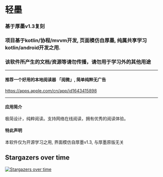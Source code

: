 # 轻墨
### 基于厚墨v1.3复刻
### 项目基于kotlin/协程/mvvm开发, 页面模仿自厚墨, 纯属共享学习kotlin/android开发之用. 
### 该软件所产生的文档/资源等请勿传播，请勿用于学习外的其他用途

----

#### 推荐一个好用的本地阅读器 「阅微」, 简单纯粹无广告 

<https://apps.apple.com/cn/app/id1643415898>

----

#### 应用简介

极简设计，纯粹阅读。支持网络在线阅读，拥有优秀的阅读体验。


#### 特此声明

本软件仅为开源学习之用, 界面模仿自厚墨v1.3, 与厚墨原版无关


## Stargazers over time

[![Stargazers over time](https://starchart.cc/Face-scroll-keyboard/lightink.svg)](https://starchart.cc/Face-scroll-keyboard/lightink)
